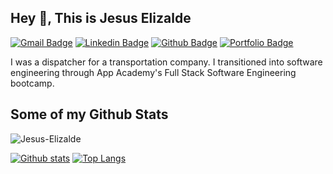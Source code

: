 <!-- [![Anurag's GitHub stats](https://github-readme-stats.vercel.app/api?username=Jesus-Elizalde&show_icons=true&theme=swift)](https://github.com/anuraghazra/github-readme-stats) -->

## Hey 👋, This is Jesus Elizalde

[![Gmail Badge](https://img.shields.io/badge/-elizaldejesus34@gmail.com-c14438?style=flat&logo=Gmail&logoColor=white&link=mailto:elizaldejesus34@gmail.com)](mailto:elizaldejesus34@gmail.com)
[![Linkedin Badge](https://img.shields.io/badge/jesus-elizalde-83282118b?style=flat&logo=Linkedin&logoColor=white&link=https://www.linkedin.com/in/jesus-elizalde-83282118b/)](https://www.linkedin.com/in/jesus-elizalde-83282118b/) [![Github Badge](https://img.shields.io/badge/-JesusElizalde-grey?style=flat&logo=github&logoColor=white&link=https://github.com/JesusElizalde/)](https://www.github.com/JesusElizalde/) [![Portfolio Badge](https://img.shields.io/badge/portfolio-web-blue?style=flat&link=https://jesuselizalde.dev//)](https://jesuselizalde.dev//) <p align='left'>I was a dispatcher for a transportation company. I transitioned into software engineering through App Academy's Full Stack Software Engineering bootcamp.</p>

## Some of my Github Stats

<p align=left> <img src=https://komarev.com/ghpvc/?username=Jesus-Elizalde alt=Jesus-Elizalde /> </p>

[![Github stats](https://github-readme-stats.vercel.app/api?username=Jesus-Elizalde&show_icons=true&include_all_commits=true&theme=swift)](https://github.com/Jesus-Elizalde/github-readme-stats)
[![Top Langs](https://github-readme-stats.vercel.app/api/top-langs/?username=Jesus-Elizalde&layout=compact)](https://github.com/Jesus-Elizalde/github-readme-stats)
